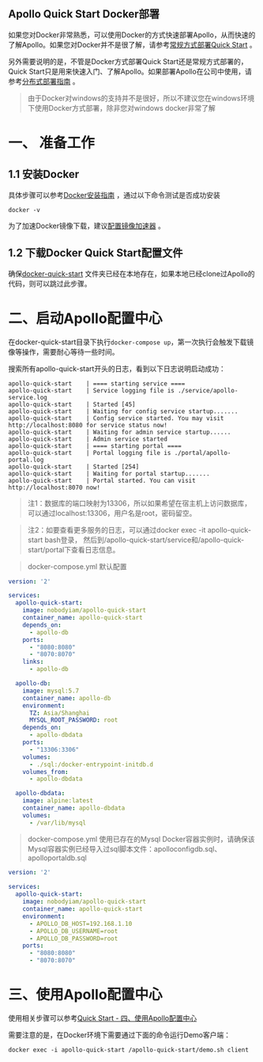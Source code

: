 Apollo Quick Start Docker部署
-----

如果您对Docker非常熟悉，可以使用Docker的方式快速部署Apollo，从而快速的了解Apollo。如果您对Docker并不是很了解，请参考[常规方式部署Quick Start](https://github.com/ctripcorp/apollo/wiki/Quick-Start) 。

另外需要说明的是，不管是Docker方式部署Quick Start还是常规方式部署的，Quick Start只是用来快速入门、了解Apollo。如果部署Apollo在公司中使用，请参考[分布式部署指南](https://github.com/ctripcorp/apollo/wiki/%E5%88%86%E5%B8%83%E5%BC%8F%E9%83%A8%E7%BD%B2%E6%8C%87%E5%8D%97) 。

> 由于Docker对windows的支持并不是很好，所以不建议您在windows环境下使用Docker方式部署，除非您对windows docker非常了解

# 一、 准备工作
## 1.1 安装Docker
具体步骤可以参考[Docker安装指南](https://yeasy.gitbooks.io/docker_practice/content/install/) ，通过以下命令测试是否成功安装
```shell script
docker -v
```
为了加速Docker镜像下载，建议[配置镜像加速器](https://yeasy.gitbooks.io/docker_practice/content/install/mirror.html) 。

## 1.2 下载Docker Quick Start配置文件
确保[docker-quick-start](https://github.com/ctripcorp/apollo/tree/master/scripts/docker-quick-start) 文件夹已经在本地存在，如果本地已经clone过Apollo的代码，则可以跳过此步骤。

# 二、启动Apollo配置中心
在docker-quick-start目录下执行`docker-compose up`，第一次执行会触发下载镜像等操作，需要耐心等待一些时间。

搜索所有apollo-quick-start开头的日志，看到以下日志说明启动成功：

```shell script
apollo-quick-start    | ==== starting service ====
apollo-quick-start    | Service logging file is ./service/apollo-service.log
apollo-quick-start    | Started [45]
apollo-quick-start    | Waiting for config service startup.......
apollo-quick-start    | Config service started. You may visit http://localhost:8080 for service status now!
apollo-quick-start    | Waiting for admin service startup......
apollo-quick-start    | Admin service started
apollo-quick-start    | ==== starting portal ====
apollo-quick-start    | Portal logging file is ./portal/apollo-portal.log
apollo-quick-start    | Started [254]
apollo-quick-start    | Waiting for portal startup.......
apollo-quick-start    | Portal started. You can visit http://localhost:8070 now!
```
> 注1：数据库的端口映射为13306，所以如果希望在宿主机上访问数据库，可以通过localhost:13306，用户名是root，密码留空。

> 注2：如要查看更多服务的日志，可以通过docker exec -it apollo-quick-start bash登录， 然后到/apollo-quick-start/service和/apollo-quick-start/portal下查看日志信息。

> docker-compose.yml 默认配置

```yml
version: '2'

services:
  apollo-quick-start:
    image: nobodyiam/apollo-quick-start
    container_name: apollo-quick-start
    depends_on:
      - apollo-db
    ports:
      - "8080:8080"
      - "8070:8070"
    links:
      - apollo-db

  apollo-db:
    image: mysql:5.7
    container_name: apollo-db
    environment:
      TZ: Asia/Shanghai
      MYSQL_ROOT_PASSWORD: root
    depends_on:
      - apollo-dbdata
    ports:
      - "13306:3306"
    volumes:
      - ./sql:/docker-entrypoint-initdb.d
    volumes_from:
      - apollo-dbdata

  apollo-dbdata:
    image: alpine:latest
    container_name: apollo-dbdata
    volumes:
      - /var/lib/mysql
```

> docker-compose.yml 使用已存在的Mysql Docker容器实例时，请确保该Mysql容器实例已经导入过sql脚本文件：apolloconfigdb.sql、apolloportaldb.sql
```yml
version: '2'
  
services:
  apollo-quick-start:
    image: nobodyiam/apollo-quick-start
    container_name: apollo-quick-start
    environment:
      - APOLLO_DB_HOST=192.168.1.10
      - APOLLO_DB_USERNAME=root
      - APOLLO_DB_PASSWORD=root
    ports:
      - "8080:8080"
      - "8070:8070"
```

# 三、使用Apollo配置中心
使用相关步骤可以参考[Quick Start - 四、使用Apollo配置中心](https://github.com/ctripcorp/apollo/wiki/Quick-Start#%E5%9B%9B%E4%BD%BF%E7%94%A8apollo%E9%85%8D%E7%BD%AE%E4%B8%AD%E5%BF%83) 

需要注意的是，在Docker环境下需要通过下面的命令运行Demo客户端：
```shell script
docker exec -i apollo-quick-start /apollo-quick-start/demo.sh client
```